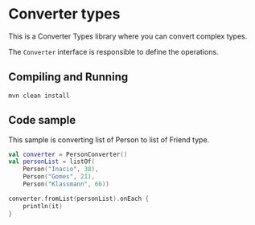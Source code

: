# Converter types

This is a Converter Types library where you can convert complex types.

The `Converter` interface is responsible to define the operations.

## Compiling and Running

```
mvn clean install
```


## Code sample

This sample is converting list of Person to list of Friend type.

```kotlin
val converter = PersonConverter()
val personList = listOf(
    Person("Inacio", 38),
    Person("Gomes", 21),
    Person("Klassmann", 66))

converter.fromList(personList).onEach {
    println(it)
}
```


